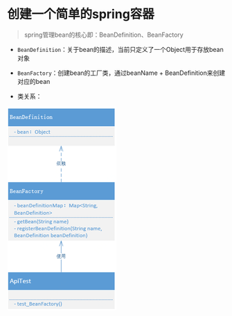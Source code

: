 # 创建一个简单的spring容器
> spring管理bean的核心即：BeanDefinition、BeanFactory

* `BeanDefinition`：关于bean的描述，当前只定义了一个Object用于存放bean对象

* `BeanFactory`：创建bean的工厂类，通过beanName + BeanDefinition来创建对应的bean

* 类关系：  

![spring-01.png](img/spring-01.png)

